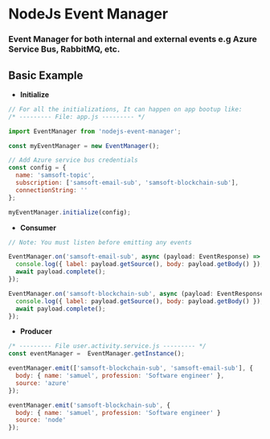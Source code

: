 # NodeJs Event Manager

### Event Manager for both internal and external events e.g Azure Service Bus, RabbitMQ, etc.

## Basic Example

- **Initialize**

```js
// For all the initializations, It can happen on app bootup like:
/* --------- File: app.js --------- */

import EventManager from 'nodejs-event-manager';

const myEventManager = new EventManager();

// Add Azure service bus credentials
const config = {
  name: 'samsoft-topic',
  subscription: ['samsoft-email-sub', 'samsoft-blockchain-sub'],
  connectionString: ''
};

myEventManager.initialize(config);
```

- **Consumer**

```js
// Note: You must listen before emitting any events

EventManager.on('samsoft-email-sub', async (payload: EventResponse) => {
  console.log({ label: payload.getSource(), body: payload.getBody() });
  await payload.complete();
});

EventManager.on('samsoft-blockchain-sub', async (payload: EventResponse) => {
  console.log({ label: payload.getSource(), body: payload.getBody() });
  await payload.complete();
});
```

- **Producer**

```js
/* --------- File user.activity.service.js --------- */
const eventManager =  EventManager.getInstance();

eventManager.emit(['samsoft-blockchain-sub', 'samsoft-email-sub'], {
  body: { name: 'samuel', profession: 'Software engineer' },
  source: 'azure'
});

eventManager.emit('samsoft-blockchain-sub', {
  body: { name: 'samuel', profession: 'Software engineer' }
  source: 'node'
});
```
